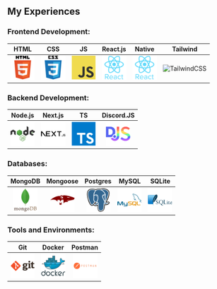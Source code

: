 ## My Experiences

### Frontend Development:
| HTML | CSS | JS | React.js | Native | Tailwind |
|------|-----|----|----------|--------|----------|
| <div style="text-align: center;"><img src="https://github.com/devicons/devicon/blob/master/icons/html5/html5-original-wordmark.svg" title="HTML" alt="HTML" width="55" height="55"/></div> | <div style="text-align: center;"><img src="https://github.com/devicons/devicon/blob/master/icons/css3/css3-original-wordmark.svg" title="CSS" alt="CSS" width="55" height="55"/></div> | <div style="text-align: center;"><img src="https://raw.githubusercontent.com/devicons/devicon/6910f0503efdd315c8f9b858234310c06e04d9c0/icons/javascript/javascript-original.svg" title="Javascript.js" alt="Javascript.js" width="55" height="55"/></div> |<div style="text-align: center;"><img src="https://github.com/devicons/devicon/blob/master/icons/react/react-original-wordmark.svg" title="React.js" alt="React.js" width="55" height="55"/></div> | <div style="text-align: center;"><img src="https://github.com/devicons/devicon/blob/master/icons/react/react-original-wordmark.svg" title="React Native" alt="React Native" width="55" height="55"/></div> | <div style="text-align: center;"><img src="https://media.dev.to/cdn-cgi/image/width=1080,height=1080,fit=cover,gravity=auto,format=auto/https%3A%2F%2Fdev-to-uploads.s3.amazonaws.com%2Fuploads%2Farticles%2Fdxy1c2bvl6odeo52dodk.jpg" title="TailwindCSS" alt="TailwindCSS" width="55" height="55"/></div> |

### Backend Development:
| Node.js | Next.js | TS | Discord.JS |
|---------|---------|------------|------------|
| <div style="text-align: center;"><img src="https://github.com/devicons/devicon/blob/master/icons/nodejs/nodejs-original-wordmark.svg" title="Node.js" alt="Node.js" width="55" height="55"/></div> | <div style="text-align: center;"><img src="https://github.com/devicons/devicon/blob/master/icons/nextjs/nextjs-original-wordmark.svg" title="Next.js" alt="Next.js" width="55" height="55"/></div> |<div style="text-align: center;"><img src="https://github.com/devicons/devicon/blob/master/icons/typescript/typescript-original.svg" title="Typescript" alt="Typescript" width="55" height="55"/></div> | <div style="text-align: center;"><img src="https://github.com/devicons/devicon/blob/master/icons/discordjs/discordjs-original.svg" title="Discord.JS" alt="Discord.JS" width="55" height="55"/></div> |

### Databases:
| MongoDB | Mongoose | Postgres | MySQL | SQLite |
|---------|----------|------------|-------|--------|
| <div style="text-align: center;"><img src="https://github.com/devicons/devicon/blob/master/icons/mongodb/mongodb-original-wordmark.svg" title="MongoDB" alt="MongoDB" width="55" height="55"/></div> | <div style="text-align: center;"><img src="https://github.com/devicons/devicon/blob/master/icons/mongoose/mongoose-original.svg" title="Mongoose" alt="Mongoose" width="55" height="55"/></div> | <div style="text-align: center;"><img src="https://github.com/devicons/devicon/blob/master/icons/postgresql/postgresql-original.svg" title="PostgreSQL" alt="PostgreSQL" width="55" height="55"/></div> | <div style="text-align: center;"><img src="https://github.com/devicons/devicon/blob/master/icons/mysql/mysql-original-wordmark.svg" title="MySQL" alt="MySQL" width="55" height="55"/></div> | <div style="text-align: center;"><img src="https://github.com/devicons/devicon/blob/master/icons/sqlite/sqlite-original-wordmark.svg" title="SQLite" alt="SQLite" width="55" height="55"/></div> |

### Tools and Environments:
| Git | Docker | Postman |
|-----|--------|---------|
| <div style="text-align: center;"><img src="https://github.com/devicons/devicon/blob/master/icons/git/git-original-wordmark.svg" title="Git" alt="Git" width="55" height="55"/></div> | <div style="text-align: center;"><img src="https://github.com/devicons/devicon/blob/master/icons/docker/docker-original-wordmark.svg" title="Docker" alt="Docker" width="55" height="55"/></div> | <div style="text-align: center;"><img src="https://github.com/devicons/devicon/blob/master/icons/postman/postman-original-wordmark.svg" title="Postman" alt="Postman" width="55" height="55"/></div> | 
